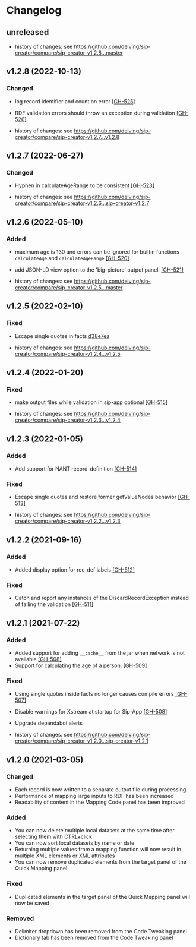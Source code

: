 # Changelog

## unreleased
 
- history of changes: see https://github.com/delving/sip-creator/compare/sip-creator-v1.2.8...master

## v1.2.8 (2022-10-13)

### Changed

- log record identifier and count on error [[GH-525]](https://github.com/delving/sip-creator/pull/525)
- RDF validation errors should throw an exception during validation [[GH-526]](https://github.com/delving/sip-creator/pull/526)

- history of changes: see https://github.com/delving/sip-creator/compare/sip-creator-v1.2.7...v1.2.8

## v1.2.7 (2022-06-27)

### Changed

- Hyphen in calculateAgeRange to be consistent [[GH-523]](https://github.com/delving/sip-creator/pull/523)

- history of changes: see https://github.com/delving/sip-creator/compare/sip-creator-v1.2.6...sip-creator-v1.2.7

## v1.2.6 (2022-05-10)

### Added

- maximum age is 130 and errors can be ignored for builtin functions `calculateAge` and `calculateAgeRange` [[GH-520]](https://github.com/delving/sip-creator/pull/520) 
- add JSON-LD view option to the 'big-picture' output panel. [[GH-521]](https://github.com/delving/sip-creator/pull/521)
 
- history of changes: see https://github.com/delving/sip-creator/compare/sip-creator-v1.2.5...master

## v1.2.5 (2022-02-10)

### Fixed
 
-  Escape single quotes in facts [d38e7ea](https://github.com/delving/hub3/commit/d38e7ea00484010aa62e609b22adc0757023fb24)

- history of changes: see https://github.com/delving/sip-creator/compare/sip-creator-v1.2.4...v1.2.5

## v1.2.4 (2022-01-20)

### Fixed

- make output files while validation in sip-app optional [[GH-515]](https://github.com/delving/sip-creator/pull/515)

- history of changes: see https://github.com/delving/sip-creator/compare/sip-creator-v1.2.3...v1.2.4

## v1.2.3 (2022-01-05)

### Added

- Add support for NANT record-definition [[GH-514]](https://github.com/delving/sip-creator/pull/514)

### Fixed

- Escape single quotes and restore former getValueNodes behavior [[GH-513]](https://github.com/delving/sip-creator/pull/513)

- history of changes: see https://github.com/delving/sip-creator/compare/sip-creator-v1.2.2...v1.2.3

## v1.2.2 (2021-09-16)

### Added 

- Added display option for rec-def labels  [[GH-512]](https://github.com/delving/sip-creator/pull/512)

### Fixed

- Catch and report any instances of the DiscardRecordException instead of failing the validation [[GH-511]](https://github.com/delving/sip-creator/pull/511)

## v1.2.1 (2021-07-22)

### Added

- Added support for adding ``__cache__`` from the jar when network is not available [[GH-508]](https://github.com/delving/sip-creator/pull/508)
- Support for calculating the age of a person. [[GH-509]](https://github.com/delving/sip-creator/pull/509)

### Fixed

- Using single quotes inside facts no longer causes compile errors [[GH-507]](https://github.com/delving/sip-creator/pull/507)
- Disable warnings for Xstream at startup for Sip-App [[GH-508]](https://github.com/delving/sip-creator/pull/508)
- Upgrade depandabot alerts

- history of changes: see https://github.com/delving/sip-creator/compare/sip-creator-v1.2.0...sip-creator-v1.2.1

## v1.2.0 (2021-03-05)

### Changed
- Each record is now written to a separate output file during processing
- Performance of mapping large inputs to RDF has been increased
- Readability of content in the Mapping Code panel has been improved

### Added
- You can now delete multiple local datasets at the same time after selecting them with CTRL+click
- You can now sort local datasets by name or date
- Returning multiple values from a mapping function will now result in multiple XML elements or XML attributes
- You can now remove duplicated elements from the target panel of the Quick Mapping panel

### Fixed
- Duplicated elements in the target panel of the Quick Mapping panel will now be saved

### Removed
- Delimiter dropdown has been removed from the Code Tweaking panel
- Dictionary tab has been removed from the Code Tweaking panel
